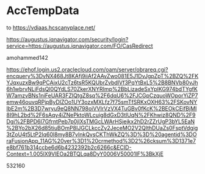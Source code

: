 # AccTempData

to https://vdiaas.hcscanyplace.net/

https://augustus.iqnavigator.com/security/login?service=https://augustus.iqnavigator.com/FO/CasRedirect

amohammed142

https://ehof.login.us2.oraclecloud.com/oam/server/obrareq.cgi?encquery%3DvNX468Jt8KAfj9iiAf2AAvZwo081E5J1DvJgpZpT%2BZQ%2FKYJqxuzxBw9qPCAixU2cTz6tsR5KQUbrZvbdIVf3PqYtBxL5%2B8BNVb80vJh6h1wbrvNLiFdsQl0QYdLS70ZkerXNYRImp%2BbLizadeSxYpIKG974bdTYgfKW7amzvBNs1niFeUAR3FZIQtgZ8sq%2F6dqU6%2FJCGpCzquoWOporYiZP7emw46ouvqRPjpByDIZOo1UY3ozxMXLfz7f75smTfSRKxOXH63%2FSKovNYIbE2m%2B3D7wryu9eQ8NN798oiVVIrVzVX4TuGBv0fKcK%2BEOkCEifBjMI8I9hL2bd%2F6sAqy4iZNePktoWLcuig8dGxD3tlUqN%2FKhwiz8QND%2F9Dgj%2FBPD6I7GfrntPeb7p0jlXsTMGcLWArHSjejkx2hD2rZZrUgP3bYL5EaN%2BYo2bX26d85tiuBOmP8IJGCLkccZy2JeceMO2V2QlthDUaZs0FsptVdgig3tZoU4t5LtP2Iq60l8my8B7vInkQvsCKThWkZQ%3D%3D%20agentid%3DOraFusionApp_11AG%20ver%3D1%20crmethod%3D2%26cksum%3D1371e7e8bf761b314ccbe6d6b4232392b2c6266c&ECID-Context=1.005lX9VlEOa2BTQLqa8DyY0006V50001lF%3BkXjE

532160
